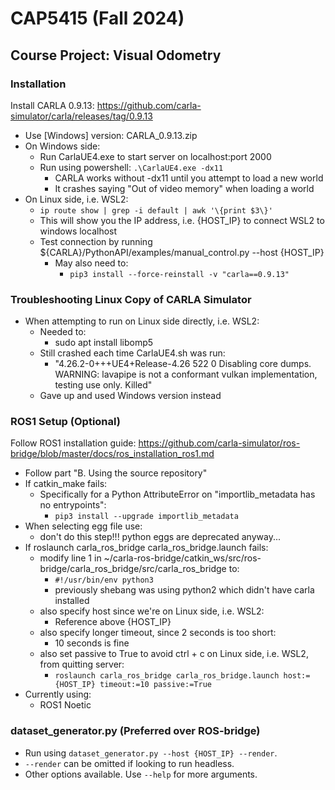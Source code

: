# CAP5415 (Fall 2024)

## Course Project: Visual Odometry

### Installation
Install CARLA 0.9.13: https://github.com/carla-simulator/carla/releases/tag/0.9.13
- Use [Windows] version: CARLA_0.9.13.zip
- On Windows side:
  - Run CarlaUE4.exe to start server on localhost:port 2000
  - Run using powershell: `.\CarlaUE4.exe -dx11`
    - CARLA works without -dx11 until you attempt to load a new world
    - It crashes saying "Out of video memory" when loading a world
- On Linux side, i.e. WSL2:
  - `ip route show | grep -i default | awk '\{print $3\}'`
  - This will show you the IP address, i.e. {HOST_IP} to connect WSL2 to windows localhost
  - Test connection by running ${CARLA}/PythonAPI/examples/manual_control.py --host {HOST_IP}
    - May also need to:
      - `pip3 install --force-reinstall -v "carla==0.9.13"`

### Troubleshooting Linux Copy of CARLA Simulator
- When attempting to run on Linux side directly, i.e. WSL2:
  - Needed to:
    - sudo apt install libomp5
  - Still crashed each time CarlaUE4.sh was run:
    - "4.26.2-0+++UE4+Release-4.26 522 0
                          Disabling core dumps.
                          WARNING: lavapipe is not a conformant vulkan implementation, testing use only.
                          Killed"
  - Gave up and used Windows version instead

### ROS1 Setup (Optional)
Follow ROS1 installation guide: https://github.com/carla-simulator/ros-bridge/blob/master/docs/ros_installation_ros1.md
- Follow part "B. Using the source repository"
- If catkin_make fails:
  - Specifically for a Python AttributeError on "importlib_metadata has no entrypoints":
    - `pip3 install --upgrade importlib_metadata`
- When selecting egg file use:
  - don't do this step!!! python eggs are deprecated anyway...
- If roslaunch carla_ros_bridge carla_ros_bridge.launch fails:
  - modify line 1 in ~/carla-ros-bridge/catkin_ws/src/ros-bridge/carla_ros_bridge/src/carla_ros_bridge to:
    - `#!/usr/bin/env python3`
    - previously shebang was using python2 which didn't have carla installed
  - also specify host since we're on Linux side, i.e. WSL2:
    - Reference above {HOST_IP}
  - also specify longer timeout, since 2 seconds is too short:
    - 10 seconds is fine
  - also set passive to True to avoid ctrl + c on Linux side, i.e. WSL2, from quitting server:
    - `roslaunch carla_ros_bridge carla_ros_bridge.launch host:={HOST_IP} timeout:=10 passive:=True`
- Currently using:
  - ROS1 Noetic

### dataset_generator.py (Preferred over ROS-bridge)
- Run using `dataset_generator.py --host {HOST_IP} --render`.
- `--render` can be omitted if looking to run headless.
- Other options available. Use `--help` for more arguments.